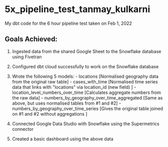 # 5x_pipeline_test_tanmay_kulkarni
My dbt code for the 6 hour pipeline test taken on Feb 1, 2022


## Goals Achieved:

1. Ingested data from the shared Google Sheet to the Snowflake database using Fivetran
2. Configured dbt cloud successfully to work on the Snowflake database
3. Wrote the following 5 models:
        - locations [Normalised geography data from the original raw table]
        - cases_with_time [Normalised time series data that links with "locations" via location_id (new field) ]
        - location_level_numbers_over_time [Calculates aggregate numbers from the raw data]
        - numbers_by_geography_over_time_aggregated [Same as above, but uses normalised tables from #1 and #2]
        - numbers_by_geography_over_time_series [Gives the original table joined on #1 and #2 without aggregations ]

4. Connected Google Data Studio with Snowflake using the Supermetrics connector
5. Created a basic dashboard using the above data